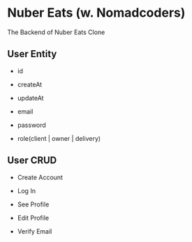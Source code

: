 # Nuber Eats (w. Nomadcoders)

The Backend of Nuber Eats Clone

## User Entity

- id
- createAt
- updateAt

- email
- password
- role(client | owner | delivery)

## User CRUD

- Create Account
- Log In
- See Profile

- Edit Profile
- Verify Email
